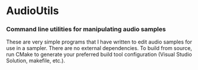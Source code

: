 # AudioUtils
### Command line utilities for manipulating audio samples

These are very simple programs that I have written to edit audio samples for use in a sampler. There are no external dependencies. To build from source, run CMake to generate your preferred build tool configuration (Visual Studio Solution, makefile, etc.).
